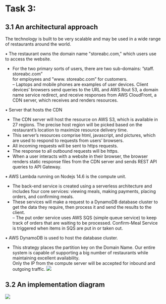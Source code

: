 # Task 3: 
## 3.1 An architectural approach

The technology is built to be very scalable and may be used in a wide range of restaurants around
the world.

• The restaurant owns the domain name "storeabc.com," which users use to access
the website.

- For the two primary sorts of users, there are two sub-domains: ”staff. storeabc.com” <br>
for employees and ”www. storeabc.com” for customers.<br>
– Laptops and mobile phones are examples of user devices. Client devices’ browsers
send queries to the URL and AWS Rout 53, a domain name service redirect, and
receive responses from AWS CloudFront, a CDN server, which receives and renders
resources.<br>

• Server that hosts the CDN
  - The CDN server will host the resource on AWS S3, which is available in 27 regions.
The precise host region will be picked based on the restaurant’s location to maximize
resource delivery time.<br>
  - This server’s resources comprise html, javascript, and pictures, which are used to
respond to requests from users’ browsers.<br>
  - All incoming requests will be sent to https requests.<br>
  - The response to all outbound requests will be https.<br>
  - When a user interacts with a website in their browser, the browser renders static
response files from the CDN server and sends REST API queries to API Gateway.<br>

• AWS Lambda running on Nodejs 14.6 is the compute unit.<br>
  - The back-end service is created using a serverless architecture and includes four core
services: viewing meals, making payments, placing orders, and confirming meals.<br>
  - These services will make a request to a DynamoDB database cluster to get the data
they require, then process it and send the results to the client.<br>
  – The put order service uses AWS SQS (simple queue service) to keep track of orders
that are waiting to be processed. Confirm-Meal Service is triggered when items in
SQS are put in or taken out.<br>

• AWS DynamoDB is used to host the database cluster.<br>
  - This strategy places the partition key on the Domain Name. Our entire system is capable of supporting a big number of restaurants while maintaining excellent availability.<br>
Only the IP from the compute server will be accepted for inbound and outgoing traffic.
[![](https://www.linkpicture.com/q/1_7.png)](https://www.linkpicture.com/view.php?img=LPic626e54cb03ccc1042050397)

## 3.2 An implementation diagram
![](https://www.linkpicture.com/q/2_5.png)


